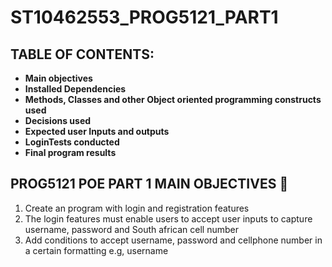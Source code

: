 # ST10462553_PROG5121_PART1
## TABLE OF CONTENTS:
- **Main objectives**
- **Installed Dependencies**
- **Methods, Classes and other Object oriented programming constructs used**
- **Decisions used**
- **Expected user Inputs and outputs**
- **LoginTests conducted**
- **Final program results**
## PROG5121 POE PART 1 MAIN OBJECTIVES :memo:

1. Create an program with login and registration features
2. The login features must enable users to accept user inputs to capture username, password and South african cell number
3. Add conditions to accept username, password and cellphone number in a certain formatting e.g, username
